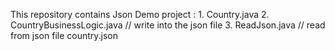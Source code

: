  This repository contains Json Demo project :
            1. Country.java
            2. CountryBusinessLogic.java          // write into the json file 
            3. ReadJson.java                        // read from json file 
        country.json
    
